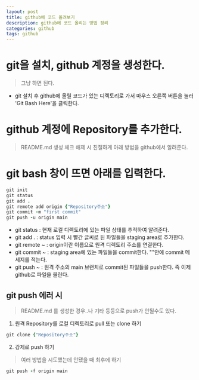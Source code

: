 ```yaml
---
layout: post
title: github에 코드 올려보기
description: github에 코드 올리는 방법 정리
categories: github
tags: github
---
```


# git을 설치, github 계정을 생성한다.
> 그냥 하면 된다.

- git 설치 후 github에 올릴 코드가 있는 디렉토리로 가서 마우스 오른쪽 버튼을 눌러 'Git Bash Here'을 클릭한다.
# github 계정에 Repository를 추가한다.
> README.md 생성 체크 해제 시 친절하게 아래 방법을 github에서 알려준다.

# git bash 창이 뜨면 아래를 입력한다.
```ruby
git init
git status
git add .
git remote add origin {"Repository주소"}
git commit -m "first commit"
git push -u origin main
```
- git status : 현재 로컬 디렉토리에 있는 파일 상태를 추적하여 알려준다.
- git add . : status 입력 시 빨간 글씨로 된 파일들을 staging area로 추가한다.
- git remote ~ : origin이란 이름으로 원격 디렉토리 주소를 연결한다.
- git commit ~ : staging area에 있는 파일들을 commit한다. ""안에 commit 메세지를 적는다.
- git push ~ : 원격 주소의 main 브랜치로 commit된 파일들을 push한다. 즉 이제 github로 파일을 올린다.

## git push 에러 시
> README.md 를 생성한 경우..나 기타 등등으로 push가 안될수도 있다.

1. 원격 Repository를 로컬 디렉토리로 pull 또는 clone 하기
  ```ruby
  git clone {"Repository주소"}
  ```
2. 강제로 push 하기
  > 여러 방법을 시도했는데 안됐을 때 최후에 하기
  ```ruby
  git push -f origin main
  ```
